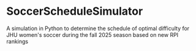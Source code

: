 # SoccerScheduleSimulator
A simulation in Python to determine the schedule of optimal difficulty for JHU women's soccer during the fall 2025 season based on new RPI rankings
